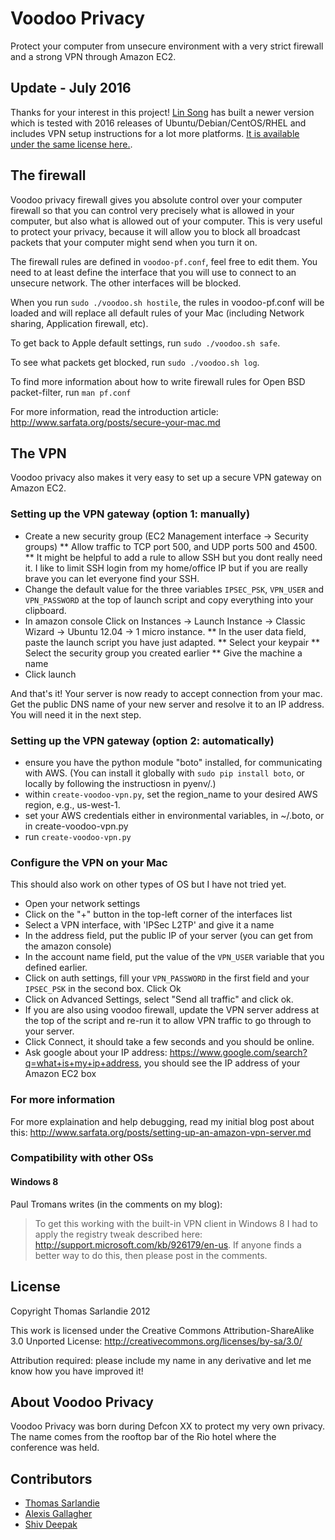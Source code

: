 Voodoo Privacy
==============

Protect your computer from unsecure environment with a very strict firewall and a strong VPN through Amazon EC2.


## Update - July 2016

Thanks for your interest in this project! [Lin
Song](https://www.linkedin.com/in/linsongui) has built a newer version which is
tested with 2016 releases of Ubuntu/Debian/CentOS/RHEL and includes VPN setup
instructions for a lot more platforms. [It is available under the same license
here.](https://github.com/hwdsl2/setup-ipsec-vpn).


## The firewall

Voodoo privacy firewall gives you absolute control over your computer firewall so that you can control very precisely what is allowed in your computer, but also what is allowed out of your computer. This is very useful to protect your privacy, because it will allow you to block all broadcast packets that your computer might send when you turn it on.

The firewall rules are defined in `voodoo-pf.conf`, feel free to edit them. You need to at least define the interface that you will use to connect to an unsecure network. The other interfaces will be blocked.

When you run `sudo ./voodoo.sh hostile`, the rules in voodoo-pf.conf will be loaded and will replace all default rules of your Mac (including Network sharing, Application firewall, etc).

To get back to Apple default settings, run `sudo ./voodoo.sh safe`.

To see what packets get blocked, run `sudo ./voodoo.sh log`.

To find more information about how to write firewall rules for Open BSD packet-filter, run `man pf.conf`

For more information, read the introduction article: http://www.sarfata.org/posts/secure-your-mac.md

## The VPN

Voodoo privacy also makes it very easy to set up a secure VPN gateway on Amazon EC2.

### Setting up the VPN gateway (option 1: manually)

* Create a new security group (EC2 Management interface -> Security groups) 
** Allow traffic to TCP port 500, and UDP ports 500 and 4500. 
** It might be helpful to add a rule to allow SSH but you dont really need it. I like to limit SSH login from my home/office IP but if you are really brave you can let everyone find your SSH.
* Change the default value for the three variables `IPSEC_PSK`, `VPN_USER` and `VPN_PASSWORD` at the top of launch script and copy everything into your clipboard.
* In amazon console Click on Instances -> Launch Instance -> Classic Wizard -> Ubuntu 12.04 -> 1 micro instance.
** In the user data field, paste the launch script you have just adapted.
** Select your keypair
** Select the security group you created earlier
** Give the machine a name
* Click launch

And that's it! Your server is now ready to accept connection from your mac. Get the public DNS name of your new server and resolve it to an IP address. You will need it in the next step.

### Setting up the VPN gateway (option 2: automatically)

* ensure you have the python module "boto" installed, for communicating with AWS. (You can install it globally with `sudo pip install boto`, or locally by following the instructiosn in pyenv/.)
* within `create-voodoo-vpn.py`, set the region_name to your desired AWS region, e.g., us-west-1.
* set your AWS credentials either in environmental variables, in ~/.boto, or in create-voodoo-vpn.py
* run  `create-voodoo-vpn.py`

### Configure the VPN on your Mac

This should also work on other types of OS but I have not tried yet.

* Open your network settings
* Click on the "+" button in the top-left corner of the interfaces list
* Select a VPN interface, with 'IPSec L2TP' and give it a name
* In the address field, put the public IP of your server (you can get from the amazon console)
* In the account name field, put the value of the `VPN_USER` variable that you defined earlier.
* Click on auth settings, fill your `VPN_PASSWORD` in the first field and your `IPSEC_PSK` in the second box. Click Ok
* Click on Advanced Settings, select "Send all traffic" and click ok.
* If you are also using voodoo firewall, update the VPN server address at the top of the script and re-run it to allow VPN traffic to go through to your server.
* Click Connect, it should take a few seconds and you should be online.
* Ask google about your IP address: https://www.google.com/search?q=what+is+my+ip+address, you should see the IP address of your Amazon EC2 box

### For more information

For more explaination and help debugging, read my initial blog post about this: http://www.sarfata.org/posts/setting-up-an-amazon-vpn-server.md

### Compatibility with other OSs

#### Windows 8

Paul Tromans writes (in the comments on my blog):
> To get this working with the built-in VPN client in Windows 8 I had to apply the registry tweak described here: http://support.microsoft.com/kb/926179/en-us. If anyone finds a better way to do this, then please post in the comments. 

## License

Copyright Thomas Sarlandie 2012

This work is licensed under the Creative Commons Attribution-ShareAlike 3.0 
Unported License: http://creativecommons.org/licenses/by-sa/3.0/

Attribution required: please include my name in any derivative and let me know how you have improved it!

## About Voodoo Privacy

Voodoo Privacy was born during Defcon XX to protect my very own privacy. The name comes from the rooftop bar of the Rio hotel where the conference was held.

## Contributors

- [Thomas Sarlandie](https://github.com/sarfata)
- [Alexis Gallagher](https://github.com/algal)
- [Shiv Deepak](https://github.com/idlecool)
